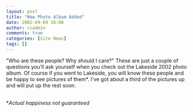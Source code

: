 ```yaml
---
layout: post
title: "New Photo Album Added"
date: 2002-09-09 16:08
author: rcadmin
comments: true
categories: [Site News]
tags: []
---
```

"Who are these people? Why should I care?" These are just a couple of questions you'll ask yourself when you check out the Lakeside 2002 photo album. Of course if you went to Lakeside, you will know these people and be happy to see pictures of them*. I've got about a third of the pictures up and will put up the rest soon.
<br />

<br />
*<i>Actual happiness not guaranteed</i>
